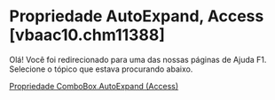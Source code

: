 
# Propriedade AutoExpand, Access [vbaac10.chm11388]

Olá! Você foi redirecionado para uma das nossas páginas de Ajuda F1. Selecione o tópico que estava procurando abaixo.

[Propriedade ComboBox.AutoExpand (Access)](http://msdn.microsoft.com/library/0b3fabf8-4004-0868-3ddc-aef297514324%28Office.15%29.aspx)
